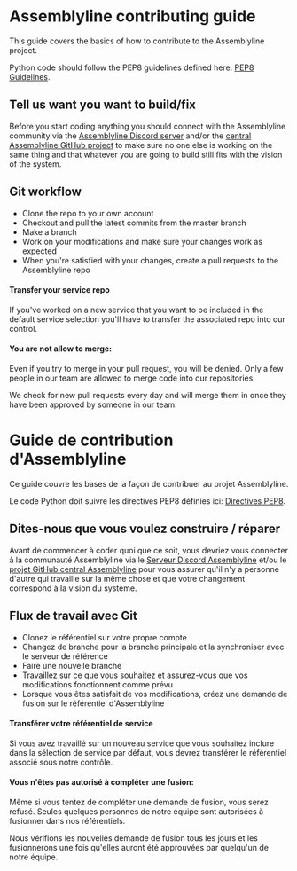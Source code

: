 # Assemblyline contributing guide

This guide covers the basics of how to contribute to the Assemblyline project.

Python code should follow the PEP8 guidelines defined here:
[PEP8 Guidelines](https://www.python.org/dev/peps/pep-0008/).

## Tell us want you want to build/fix

Before you start coding anything you should connect with the Assemblyline community via the
[Assemblyline Discord server](https://discord.gg/GUAy9wErNu) and/or the
[central Assemblyline GitHub project](https://github.com/CybercentreCanada/assemblyline/issues) to make sure no one
else is working on the same thing and that whatever you are going to build still fits with the vision of the system.

## Git workflow

- Clone the repo to your own account
- Checkout and pull the latest commits from the master branch
- Make a branch
- Work on your modifications and make sure your changes work as expected
- When you're satisfied with your changes, create a pull requests to the Assemblyline repo

#### Transfer your service repo

If you've worked on a new service that you want to be included in the default service selection you'll have to transfer
the associated repo into our control.

#### You are not allow to merge:

Even if you try to merge in your pull request, you will be denied. Only a few people in our team are allowed to merge
code into our repositories.

We check for new pull requests every day and will merge them in once they have been approved by someone in our team.

# Guide de contribution d'Assemblyline

Ce guide couvre les bases de la façon de contribuer au projet Assemblyline.

Le code Python doit suivre les directives PEP8 définies ici:
[Directives PEP8](https://www.python.org/dev/peps/pep-0008/).

## Dites-nous que vous voulez construire / réparer

Avant de commencer à coder quoi que ce soit, vous devriez vous connecter à la communauté Assemblyline via le
[Serveur Discord Assemblyline](https://discord.gg/GUAy9wErNu) et/ou le
[projet GitHub central Assemblyline](https://github.com/CybercentreCanada/assemblyline/issues) pour vous assurer qu'il
n'y a personne d'autre qui travaille sur la même chose et que votre changement correspond à la vision
du système.

## Flux de travail avec Git

- Clonez le référentiel sur votre propre compte
- Changez de branche pour la branche principale et la synchroniser avec le serveur de référence
- Faire une nouvelle branche
- Travaillez sur ce que vous souhaitez et assurez-vous que vos modifications fonctionnent comme prévu
- Lorsque vous êtes satisfait de vos modifications, créez une demande de fusion sur le référentiel d'Assemblyline

#### Transférer votre référentiel de service

Si vous avez travaillé sur un nouveau service que vous souhaitez inclure dans la sélection de service par défaut, vous
devrez transférer le référentiel associé sous notre contrôle.

#### Vous n'êtes pas autorisé à compléter une fusion:

Même si vous tentez de compléter une demande de fusion, vous serez refusé. Seules quelques personnes de notre équipe
sont autorisées à fusionner dans nos référentiels.

Nous vérifions les nouvelles demande de fusion tous les jours et les fusionnerons une fois qu'elles auront été approuvées
par quelqu'un de notre équipe.
